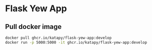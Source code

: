 # Flask Yew App

## Pull docker image

```bash
docker pull ghcr.io/katapy/flask-yew-app:develop
docker run -p 5000:5000 -it ghcr.io/katapy/flask-yew-app:develop
```
